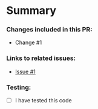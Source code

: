 # Summary

[//]: # (Brief summary of the PR or the reason for its existance.)

### Changes included in this PR:

- Change #1

### Links to related issues:

- [Issue #1]()

### Testing:

- [ ] I have tested this code